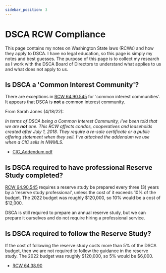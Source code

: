 ```yaml
---
sidebar_position: 3
---
```


# DSCA RCW Compliance

This page contains my notes on Washington State laws (RCWs) and how they apply to DSCA. I have no legal education, so this page is simply my notes and best guesses. The purpose of this page is to collect my research as I work with the DSCA Board of Directors to understand what applies to us and what does not apply to us.

## Is DSCA a 'Common Interest Community'?
There are exceptions in [RCW 64.90.545](https://app.leg.wa.gov/RCW/default.aspx?cite=64.90.545) for 'common interest communities'. It appears that DSCA is **not** a common interest community.

From Sarah Jones (4/18/22):

*In terms of DSCA being a Common Interest Community, I've been told that we are **not** one. This RCW affects condos, cooperatives and leaseholds created after July 1, 2018. They require a re-sale certificate or a public offering statement when they sell. I've attached the addendum we use when a CIC sells in NWMLS.*
- [CIC_Addendum.pdf](https://bafybeidtwzd3udkz73rbsgektcoh4mfznkn6qn3h3tfq42q7sbba6pqwpi.ipfs.dweb.link/22CIC_Addendum.pdf)

## Is DSCA required to have professional Reserve Study completed?
[RCW 64.90.545](https://app.leg.wa.gov/RCW/default.aspx?cite=64.90.545) requires a reserve study be prepared every three (3) years by a 'reserve study professional', unless the cost of it exceeds 10% of the budget. The 2022 budget was roughly $120,000, so 10% would be a cost of $12,000.

DSCA is still required to prepare an annual reserve study, but we can prepare it ourselves and do not require hiring a professional service.

## Is DSCA required to follow the Reserve Study?
If the cost of following the reserve study costs more than 5% of the DSCA budget, then we are not required to follow the guidance in the reserve study. The 2022 budget was roughly $120,000, so 5% would be $6,000.
 - [RCW 64.38.90](https://app.leg.wa.gov/RCW/default.aspx?cite=64.38.090)
